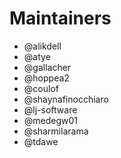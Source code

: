 <!--
Copyright (c) 2021 Dell Inc., or its subsidiaries. All Rights Reserved.

Licensed under the Apache License, Version 2.0 (the "License");
you may not use this file except in compliance with the License.
You may obtain a copy of the License at

    http://www.apache.org/licenses/LICENSE-2.0
-->

# Maintainers

* @alikdell
* @atye
* @gallacher
* @hoppea2
* @coulof
* @shaynafinocchiaro
* @lj-software
* @medegw01
* @sharmilarama
* @tdawe
